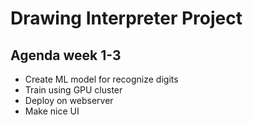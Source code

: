 # Drawing Interpreter Project

## Agenda week 1-3
- Create ML model for recognize digits
- Train using GPU cluster
- Deploy on webserver
- Make nice UI
